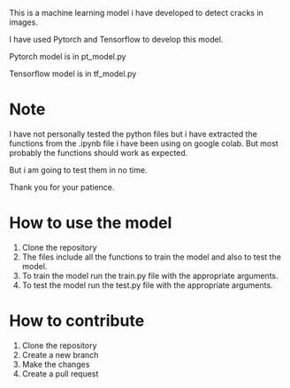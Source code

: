 This is a machine learning model i have developed to detect cracks in images.

I have used Pytorch and Tensorflow to develop this model.

Pytorch model is in pt_model.py

Tensorflow model is in tf_model.py

# Note 
I have not personally tested the python files but i have extracted the functions from the .ipynb file i have been using on google colab.
But most probably the functions should work as expected.

But i am going to test them in no time.

Thank you for your patience.

# How to use the model

1. Clone the repository
2. The files include all the functions to train the model and also to test the model.
3. To train the model run the train.py file with the appropriate arguments.
4. To test the model run the test.py file with the appropriate arguments.

# How to contribute

1. Clone the repository
2. Create a new branch
3. Make the changes
4. Create a pull request















